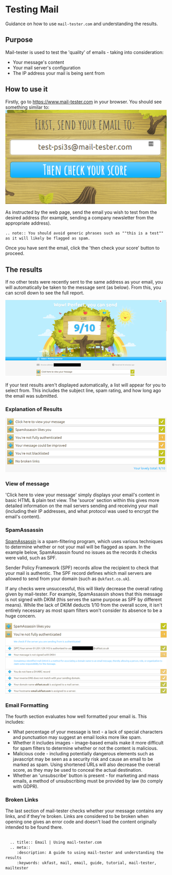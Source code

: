 # Testing Mail

Guidance on how to use `mail-tester.com` and understanding the results.

## Purpose

Mail-tester is used to test the 'quality' of emails - taking into consideration:
* Your message's content
* Your mail server's configuration
* The IP address your mail is being sent from

## How to use it
Firstly, go to https://www.mail-tester.com in your browser. You should see something similar to:
![Mailtester_1](files/Mailtester1.png)

As instructed by the web page, send the email you wish to test from the desired address (for example, sending a company newsletter from the appropriate address).

```eval_rst
.. note:: You should avoid generic phrases such as ""this is a test"" as it will likely be flagged as spam.
```

Once you have sent the email, click the 'then check your score' button to proceed.

## The results
If no other tests were recently sent to the same address as your email, you will automatically be taken to the message sent (as below). From this, you can scroll down to see the full report.

![Mailtester_2](files/Mailtester2.png)

If your test results aren't displayed automatically, a list will appear for you to select from. This includes the subject line, spam rating, and how long ago the email was submitted.

### Explanation of Results
![Mailtester_3](files/Mailtester3.png)

### View of message
'Click here to view your message' simply displays your email's content in basic HTML & plain text view. The 'source' section within this gives more detailed information on the mail servers sending and receiving your mail (including their IP addresses, and what protocol was used to encrypt the email's content).

### SpamAssassin
[SpamAssassin](https://spamassassin.apache.org/) is a spam-filtering program, which uses various techniques to determine whether or not your mail will be flagged as spam. In the example below, SpamAssassin found no issues as the records it checks were valid, such as SPF.

Sender Policy Framework (SPF) records allow the recipient to check that your mail is authentic. The SPF record defines which mail servers are allowed to send from your domain (such as `@ukfast.co.uk`).

If any checks were unsuccessful, this will likely decrease the overall rating given by mail-tester. For example, SpamAssassin shows that this message is not signed with DKIM (this serves the same purpose as SPF by different means). While the lack of DKIM deducts 1/10 from the overall score, it isn't entirely necessary as most spam filters won't consider its absence to be a huge concern.

![Mailtester_4](files/Mailtester4.png)

### Email Formatting

The fourth section evaluates how well formatted your email is. This includes:

* What percentage of your message is text - a lack of special characters and punctuation may suggest an email looks more like spam.
* Whether it includes images - image-based emails make it more difficult for spam filters to determine whether or not the content is malicious.
* Malicious code - including potentially dangerous elements such as javascript may be seen as a security risk and cause an email to be marked as spam. Using shortened URLs will also decrease the overall score, as they may be used to conceal the actual destination.
* Whether an 'unsubscribe' button is present - for marketing and mass emails, a method of unsubscribing must be provided by law (to comply with GDPR).

###  Broken Links
The last section of mail-tester checks whether your message contains any links, and if they're broken. Links are considered to be broken when opening one gives an error code and doesn't load the content originally intended to be found there.

```eval_rst

  .. title:: Email | Using mail-tester.com
  .. meta::
     :description: A guide to using mail-tester and understanding the results
     :keywords: ukfast, mail, email, guide, tutorial, mail-tester, mailtester
```
